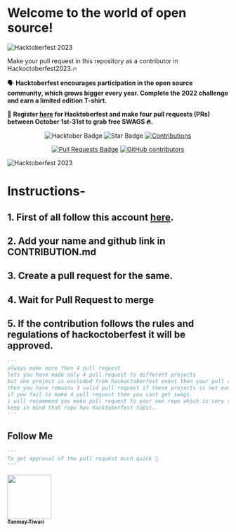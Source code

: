 # Welcome to the world of open source!

![Hacktoberfest 2023](https://hacktoberfest.com/_next/static/media/logo-hacktoberfest--logomark.b91c17d2.svg)

 Make your pull request in this repository as a contributor in Hackoctoberfest2023.🔥


🗣 **Hacktoberfest encourages participation in the open source community, which grows bigger every year. Complete the 2022 challenge and earn a limited edition T-shirt.**

📢 **Register [here]((https://hacktoberfest.com/)) for Hacktoberfest and make four pull requests (PRs) between October 1st-31st to grab free SWAGS 🔥.**

<div align="center">

<img src="https://img.shields.io/badge/html-blueviolet" alt="Hacktober Badge"/>
 <img src="https://img.shields.io/static/v1?label=%F0%9F%8C%9F&message=If%20Useful&style=style=flat&color=BC4E99" alt="Star Badge"/>
 <a href="https://github.com/mr-robot-2008" ><img src="https://img.shields.io/badge/Contributions-welcome-violet.svg?style=flat&logo=git" alt="Contributions" /></a>

<a href="https://github.com/mr-robot-2008/Python-repo-hacktoberfest2k23/pulls"><img src="https://img.shields.io/github/issues-pr/mr-robot-2008/Python-repo-hacktoberfest2k23" alt="Pull Requests Badge"/></a>
<a href="https://github.com/mr-robot-2008/Python-repo-hacktoberfest2k23/"><img alt="GitHub contributors" src="https://img.shields.io/github/contributors/mr-robot-2008/Python-repo-hacktoberfest2k23?color=2b9348"></a>


</div>

![Hacktoberfest 2023](https://hacktoberfest.com/_next/static/media/logo-hacktoberfest--horizontal.ebc5fdc8.svg)

# Instructions-

## 1. First of all follow this account [here](https://github.com/Tanmay-Tiwaricyber).
  
## 2. Add your name and github link in CONTRIBUTION.md 

## 3. Create a pull request for the same.

## 4. Wait for Pull Request to merge

## 5. If the contribution follows the rules and regulations of hackoctoberfest it will be approved.

```py
'''
always make more then 4 pull request
lets you have made only 4 pull request to different projects
but one project is excluded from hackoctoberfest event then your pull request will not be count and 
then you have remains 3 valid pull request if these projects is not excluded.
if you fail to make 4 pull request then you cant get swags.
i will recommend you make pull request to your own repo which is very very saffest side for you..
keep in mind that repo has hacktoberfest topic..
'''
```

## Follow Me
```py
'''
To get approval of the pull request much quick 🚀
'''
```

<tr><td align="center"><a href="https://github.com/Tanmay-tiwari-cyber"><kbd><img src="https://avatars3.githubusercontent.com/Tanmay-tiwari-cyber?size=100" width="100px;" alt=""/></kbd><br /><sub><b>Tanmay Tiwari<Lohawala></Lohawala></b></sub></a><br /></td>

</tr>
